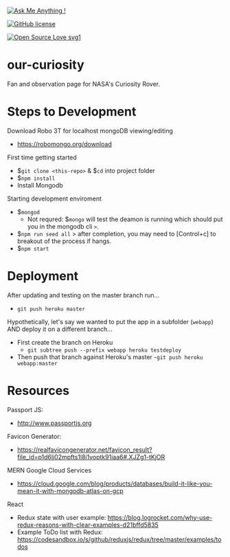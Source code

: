 <!-- [![Website our-curiosity.com](https://img.shields.io/website-up-down-green-red/http/shields.io.svg)](http://our-curiosity.com) -->

[![Ask Me Anything !](https://img.shields.io/badge/Ask%20me-anything-1abc9c.svg)](https://GitHub.com/robbobfrh84)

[![GitHub license](https://img.shields.io/github/license/Naereen/StrapDown.js.svg)](https://github.com/Naereen/StrapDown.js/blob/master/LICENSE)

[![Open Source Love svg1](https://badges.frapsoft.com/os/v1/open-source.svg?v=103)](https://github.com/ellerbrock/open-source-badges/)


# our-curiosity
Fan and observation page for NASA's Curiosity Rover.

# Steps to Development

Download Robo 3T for localhost mongoDB viewing/editing
- https://robomongo.org/download

First time getting started
- $`git clone <this-repo>` & $`cd` into project folder
- $`npm install`
- Install Mongodb

Starting development enviroment
- $`mongod`
  - Not requred: $`mongo` will test the deamon is running which should put you in the mongodb cli `>`.
- $`npm run seed all` > after completion, you may need to [Control+c] to breakout of the process if hangs.
- $`npm start`

# Deployment
After updating and testing on the master branch run...
- `git push heroku master`

Hypothetically, let's say we wanted to put the app in a subfolder (`webapp`) AND deploy it on a different branch...
- First create the branch on Heroku
  - `git subtree push --prefix webapp heroku testdeploy`
- Then push that branch against Heroku's master
  -`git push heroku webapp:master`


# Resources

Passport JS:
- http://www.passportjs.org

Favicon Generator:
- https://realfavicongenerator.net/favicon_result?file_id=p1d6lj02mpfts1l8i1voptk91iaa6#.XJZg1-tKjOR

MERN Google Cloud Services
- https://cloud.google.com/blog/products/databases/build-it-like-you-mean-it-with-mongodb-atlas-on-gcp

React
- Redux state with user example: https://blog.logrocket.com/why-use-redux-reasons-with-clear-examples-d21bffd5835
- Example ToDo list with Redux: https://codesandbox.io/s/github/reduxjs/redux/tree/master/examples/todos
